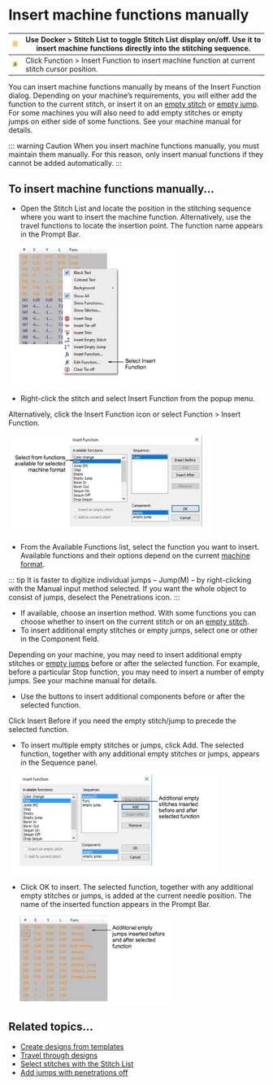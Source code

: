 # Insert machine functions manually

| ![StitchList00041.png](assets/StitchList00041.png) | Use Docker > Stitch List to toggle Stitch List display on/off. Use it to insert machine functions directly into the stitching sequence. |
| -------------------------------------------------- | --------------------------------------------------------------------------------------------------------------------------------------- |
| ![InsertFunction.png](assets/InsertFunction.png)   | Click Function > Insert Function to insert machine function at current stitch cursor position.                                          |

You can insert machine functions manually by means of the Insert Function dialog. Depending on your machine’s requirements, you will either add the function to the current stitch, or insert it on an [empty stitch](../../glossary/glossary#empty-stitch) or [empty jump](../../glossary/glossary#empty-jump). For some machines you will also need to add empty stitches or empty jumps on either side of some functions. See your machine manual for details.

::: warning Caution
When you insert machine functions manually, you must maintain them manually. For this reason, only insert manual functions if they cannot be added automatically.
:::

## To insert machine functions manually...

- Open the Stitch List and locate the position in the stitching sequence where you want to insert the machine function. Alternatively, use the travel functions to locate the insertion point. The function name appears in the Prompt Bar.

![functions00042.png](assets/functions00042.png)

- Right-click the stitch and select Insert Function from the popup menu.

Alternatively, click the Insert Function icon or select Function > Insert Function.

![InsertFunction00045.png](assets/InsertFunction00045.png)

- From the Available Functions list, select the function you want to insert. Available functions and their options depend on the current [machine format](../../glossary/glossary#machine-format).

::: tip
It is faster to digitize individual jumps – Jump(M) – by right-clicking with the Manual input method selected. If you want the whole object to consist of jumps, deselect the Penetrations icon.
:::

- If available, choose an insertion method. With some functions you can choose whether to insert on the current stitch or on an [empty stitch](../../glossary/glossary#empty-stitch).
- To insert additional empty stitches or empty jumps, select one or other in the Component field.

Depending on your machine, you may need to insert additional empty stitches or [empty jumps](../../glossary/glossary) before or after the selected function. For example, before a particular Stop function, you may need to insert a number of empty jumps. See your machine manual for details.

- Use the buttons to insert additional components before or after the selected function.

Click Insert Before if you need the empty stitch/jump to precede the selected function.

- To insert multiple empty stitches or jumps, click Add. The selected function, together with any additional empty stitches or jumps, appears in the Sequence panel.

![InsertFunctionInsertEmpties.png](assets/InsertFunctionInsertEmpties.png)

- Click OK to insert. The selected function, together with any additional empty stitches or jumps, is added at the current needle position. The name of the inserted function appears in the Prompt Bar.

![StitchList3.png](assets/StitchList3.png)

## Related topics...

- [Create designs from templates](../../Basics/basics/Create_designs_from_templates)
- [Travel through designs](../../Basics/view/Travel_through_designs)
- [Select stitches with the Stitch List](Select_stitches_with_the_Stitch_List)
- [Add jumps with penetrations off](../../Quality/connectors/Add_jumps_with_penetrations_off)
